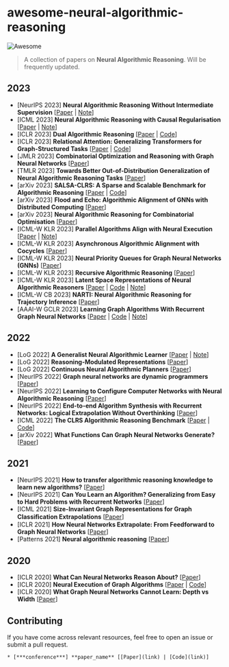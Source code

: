 # awesome-neural-algorithmic-reasoning
![Awesome](https://cdn.rawgit.com/sindresorhus/awesome/d7305f38d29fed78fa85652e3a63e154dd8e8829/media/badge.svg)
> A collection of papers on **Neural Algorithmic Reasoning**. Will be frequently updated.

<!-- ## Literature [sorted in reverse chronological order]-->


2023
----
* [NeurIPS 2023] **Neural Algorithmic Reasoning Without Intermediate Supervision** [[Paper](https://arxiv.org/pdf/2306.13411.pdf) | [Note](https://zepengzhang.com/Notes/2023/20231003.pdf)]
* [ICML 2023] **Neural Algorithmic Reasoning with Causal Regularisation** [[Paper](https://openreview.net/pdf?id=kP2p67F4G7) | [Note](https://zepengzhang.com/Notes/2023/20231002.pdf)]
* [ICLR 2023] **Dual Algorithmic Reasoning** [[Paper](https://openreview.net/pdf?id=hhvkdRdWt1F) | [Code](https://github.com/danilonumeroso/dar)]
* [ICLR 2023] **Relational Attention: Generalizing Transformers for Graph-Structured Tasks** [[Paper](https://openreview.net/pdf?id=cFuMmbWiN6) | [Code](https://github.com/CameronDiao/relational-transformer)]
* [JMLR 2023] **Combinatorial Optimization and Reasoning with Graph Neural Networks** [[Paper](https://www.jmlr.org/papers/volume24/21-0449/21-0449.pdf)]
* [TMLR 2023] **Towards Better Out-of-Distribution Generalization of Neural Algorithmic Reasoning Tasks** [[Paper](https://openreview.net/pdf?id=xkrtvHlp3P)]
* [arXiv 2023] **SALSA-CLRS: A Sparse and Scalable Benchmark for Algorithmic Reasoning** [[Paper](https://arxiv.org/pdf/2309.12253.pdf) | [Code](https://github.com/jkminder/salsa-clrs)]
* [arXiv 2023] **Flood and Echo: Algorithmic Alignment of GNNs with Distributed Computing** [[Paper](https://arxiv.org/pdf/2310.06970.pdf)]
* [arXiv 2023] **Neural Algorithmic Reasoning for Combinatorial Optimisation** [[Paper](https://arxiv.org/pdf/2306.06064.pdf)]
* [ICML-W KLR 2023] **Parallel Algorithms Align with Neural Execution** [[Paper](https://arxiv.org/pdf/2307.04049.pdf) | [Note](https://zepengzhang.com/Notes/2023/20231010.pdf)]
* [ICML-W KLR 2023] **Asynchronous Algorithmic Alignment with Cocycles** [[Paper](https://arxiv.org/pdf/2306.15632.pdf)]
* [ICML-W KLR 2023] **Neural Priority Queues for Graph Neural Networks (GNNs)** [[Paper](https://arxiv.org/pdf/2307.09660.pdf)]
* [ICML-W KLR 2023] **Recursive Algorithmic Reasoning** [[Paper](https://arxiv.org/pdf/2307.00337.pdf)]
* [ICML-W KLR 2023] **Latent Space Representations of Neural Algorithmic Reasoners** [[Paper](https://arxiv.org/pdf/2307.08874.pdf) | [Code](https://github.com/mirjanic/nar-latent-spaces) | [Note](https://zepengzhang.com/Notes/2023/20231012.pdf)]
* [ICML-W CB 2023] **NARTI: Neural Algorithmic Reasoning for Trajectory Inference** [[Paper](https://icml-compbio.github.io/2023/papers/WCBICML2023_paper77.pdf)]
* [AAAI-W GCLR 2023] **Learning Graph Algorithms With Recurrent Graph Neural Networks** [[Paper](https://arxiv.org/pdf/2212.04934.pdf) | [Code](https://github.com/floriangroetschla/Recurrent-GNNs-for-algorithm-learning/tree/main) | [Note](https://zepengzhang.com/Notes/2023/20231013.pdf)]

2022
----
* [LoG 2022] **A Generalist Neural Algorithmic Learner** [[Paper](https://proceedings.mlr.press/v198/ibarz22a/ibarz22a.pdf) | [Note](https://zepengzhang.com/Notes/2023/20231011.pdf)]
* [LoG 2022] **Reasoning-Modulated Representations** [[Paper](https://proceedings.mlr.press/v198/velickovic22a/velickovic22a.pdf)]
* [LoG 2022] **Continuous Neural Algorithmic Planners** [[Paper](https://openreview.net/pdf?id=60avttW0Mv)]
* [NeurIPS 2022] **Graph neural networks are dynamic programmers** [[Paper](https://proceedings.neurips.cc/paper_files/paper/2022/file/8248b1ded388fcdbbd121bcdfea3068c-Paper-Conference.pdf)]
* [NeurIPS 2022] **Learning to Configure Computer Networks with Neural Algorithmic Reasoning** [[Paper](https://proceedings.neurips.cc/paper_files/paper/2022/file/04cc90ec6868b97b7423dc38ced1e35c-Paper-Conference.pdf)]
* [NeurIPS 2022] **End-to-end Algorithm Synthesis with Recurrent Networks: Logical Extrapolation Without Overthinking** [[Paper](https://openreview.net/pdf?id=PPjSKy40XUB)]
* [ICML 2022] **The CLRS Algorithmic Reasoning Benchmark** [[Paper](https://proceedings.mlr.press/v162/velickovic22a/velickovic22a.pdf) | [Code](https://github.com/google-deepmind/clrs)]
* [arXiv 2022] **What Functions Can Graph Neural Networks Generate?** [[Paper](https://arxiv.org/pdf/2202.08833.pdf)]

2021
----
* [NeurIPS 2021] **How to transfer algorithmic reasoning knowledge to learn new algorithms?** [[Paper](https://openreview.net/pdf?id=q2JWz371le)]
* [NeurIPS 2021] **Can You Learn an Algorithm? Generalizing from Easy to Hard Problems with Recurrent Networks** [[Paper](https://proceedings.neurips.cc/paper_files/paper/2021/file/3501672ebc68a5524629080e3ef60aef-Paper.pdf)]
* [ICML 2021] **Size-Invariant Graph Representations for Graph Classiﬁcation Extrapolations** [[Paper](http://proceedings.mlr.press/v139/bevilacqua21a/bevilacqua21a.pdf)]
* [ICLR 2021] **How Neural Networks Extrapolate: From Feedforward to Graph Neural Networks** [[Paper](https://openreview.net/pdf?id=UH-cmocLJC)]
* [Patterns 2021] **Neural algorithmic reasoning** [[Paper](https://www.cell.com/patterns/pdf/S2666-3899(21)00099-4.pdf)]

2020
----
* [ICLR 2020] **What Can Neural Networks Reason About?** [[Paper](https://openreview.net/pdf?id=rJxbJeHFPS)]
* [ICLR 2020] **Neural Execution of Graph Algorithms** [[Paper](https://openreview.net/pdf?id=SkgKO0EtvS) | [Code](https://github.com/mohammedElfatihSalah/Neural-Execution-of-Graph-Algorithms)]
* [ICLR 2020] **What Graph Neural Networks Cannot Learn: Depth vs Width** [[Paper](https://openreview.net/pdf?id=B1l2bp4YwS)]

## Contributing
If you have come across relevant resources, feel free to open an issue or submit a pull request.

```* [***conference***] **paper_name** [[Paper](link) | [Code](link)]```
